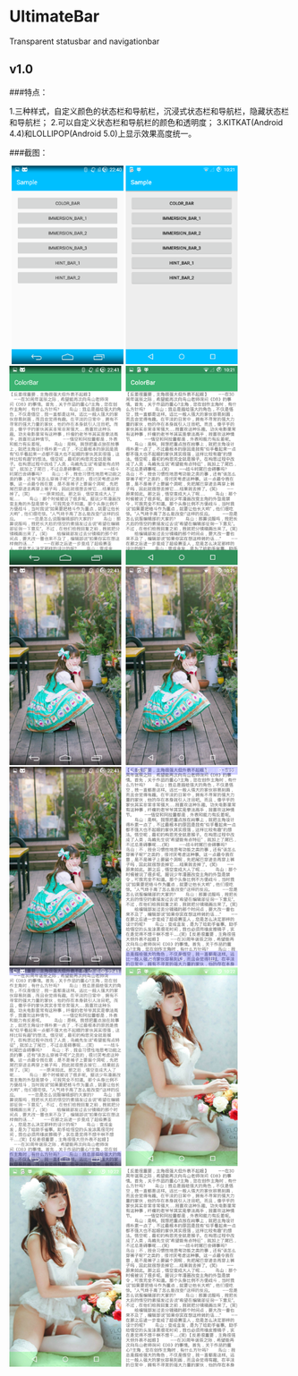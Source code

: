 # UltimateBar
Transparent statusbar and navigationbar

## v1.0

###特点：

1.三种样式，自定义颜色的状态栏和导航栏，沉浸式状态栏和导航栏，隐藏状态栏和导航栏；
2.可以自定义状态栏和导航栏的颜色和透明度；
3.KITKAT(Android 4.4)和LOLLIPOP(Android 5.0)上显示效果高度统一。

###截图：

  <img src="Screenshots/KITKAT_0.png" width="200px"/>
  <img src="Screenshots/LOLLIPOP_0.png" width="200px"/>
  <img src="Screenshots/KITKAT_1.png" width="200px"/>
  <img src="Screenshots/LOLLIPOP_1.png" width="200px"/>
  <img src="Screenshots/KITKAT_2.png" width="200px"/>
  <img src="Screenshots/LOLLIPOP_2.png" width="200px"/>
  <img src="Screenshots/KITKAT_3.png" width="200px"/>
  <img src="Screenshots/LOLLIPOP_3.png" width="200px"/>
  <img src="Screenshots/KITKAT_4.png" width="200px"/>
  <img src="Screenshots/LOLLIPOP_4.png" width="200px"/>
  <img src="Screenshots/LOLLIPOP_5.png" width="200px"/>
  <img src="Screenshots/LOLLIPOP_6.png" width="200px"/>
